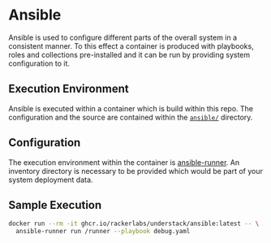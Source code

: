 # Ansible

Ansible is used to configure different parts of the overall system
in a consistent manner. To this effect a container is produced with
playbooks, roles and collections pre-installed and it can be run by
providing system configuration to it.

## Execution Environment

Ansible is executed within a container which is build within this repo.
The configuration and the source are contained within the
[`ansible/`][ansible-src] directory.

## Configuration

The execution environment within the container is [ansible-runner][ansible-runner].
An inventory directory is necessary to be provided which would be part
of your system deployment data.

## Sample Execution

```bash
docker run --rm -it ghcr.io/rackerlabs/understack/ansible:latest -- \
  ansible-runner run /runner --playbook debug.yaml
```

[ansible-src]: <https://github.com/rackerlabs/understack/tree/main/ansible>
[ansible-runner]: <https://ansible.readthedocs.io/projects/runner/en/stable/intro/>
